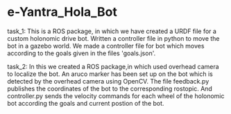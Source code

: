# e-Yantra_Hola_Bot

task_1:
This is a ROS package, in which we have created a URDF file for a custom holonomic drive bot. Written a controller file in python to move the bot in a gazebo world. We made a controller file for bot which moves according to the goals given in the files 'goals.json'.

task_2:
In this we created a ROS package,in which used overhead camera to localize the bot. An aruco marker has been set up on the bot which is detected by the overhead camera using OpenCV. The file feedback.py publishes the coordinates of the bot to the corresponding rostopic. And controller.py sends the velocity commands for each wheel of the holonomic bot according the goals and current postion of the bot.
